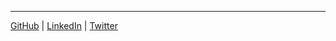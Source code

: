 ---

[GitHub](https://github.com/samlyme) | [LinkedIn](https://www.linkedin.com/in/samly-me/) | [Twitter](https://x.com/can0fspam_)
